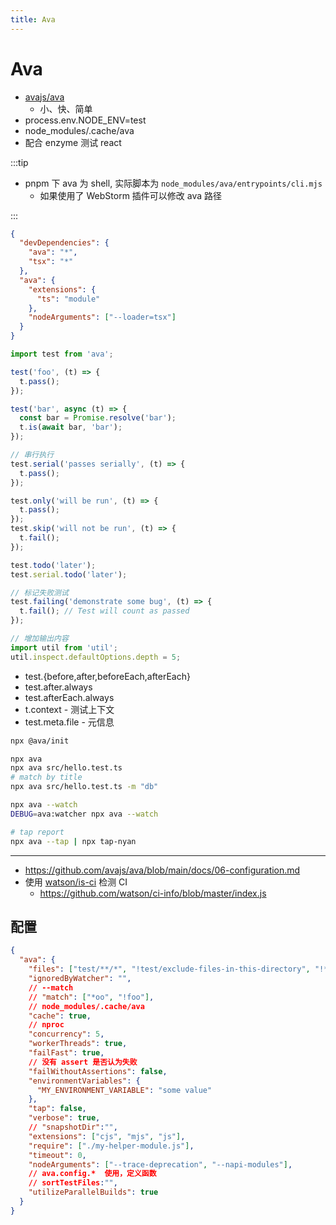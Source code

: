 ```yaml
---
title: Ava
---
```


# Ava

- [avajs/ava](https://github.com/avajs/ava)
  - 小、快、简单
- process.env.NODE_ENV=test
- node_modules/.cache/ava
- 配合 enzyme 测试 react


:::tip

- pnpm 下 ava 为 shell, 实际脚本为 `node_modules/ava/entrypoints/cli.mjs`
  - 如果使用了 WebStorm 插件可以修改 ava 路径

:::

```json title="packages.json"
{
  "devDependencies": {
    "ava": "*",
    "tsx": "*"
  },
  "ava": {
    "extensions": {
      "ts": "module"
    },
    "nodeArguments": ["--loader=tsx"]
  }
}
```

```ts
import test from 'ava';

test('foo', (t) => {
  t.pass();
});

test('bar', async (t) => {
  const bar = Promise.resolve('bar');
  t.is(await bar, 'bar');
});

// 串行执行
test.serial('passes serially', (t) => {
  t.pass();
});

test.only('will be run', (t) => {
  t.pass();
});
test.skip('will not be run', (t) => {
  t.fail();
});

test.todo('later');
test.serial.todo('later');

// 标记失败测试
test.failing('demonstrate some bug', (t) => {
  t.fail(); // Test will count as passed
});

// 增加输出内容
import util from 'util';
util.inspect.defaultOptions.depth = 5;
```

- test.{before,after,beforeEach,afterEach}
- test.after.always
- test.afterEach.always
- t.context - 测试上下文
- test.meta.file - 元信息

```bash
npx @ava/init

npx ava
npx ava src/hello.test.ts
# match by title
npx ava src/hello.test.ts -m "db"

npx ava --watch
DEBUG=ava:watcher npx ava --watch

# tap report
npx ava --tap | npx tap-nyan
```

---

- https://github.com/avajs/ava/blob/main/docs/06-configuration.md
- 使用 [watson/is-ci](https://github.com/watson/is-ci) 检测 CI
  - https://github.com/watson/ci-info/blob/master/index.js

## 配置

```json
{
  "ava": {
    "files": ["test/**/*", "!test/exclude-files-in-this-directory", "!**/exclude-files-with-this-name.*"],
    "ignoredByWatcher": "",
    // --match
    // "match": ["*oo", "!foo"],
    // node_modules/.cache/ava
    "cache": true,
    // nproc
    "concurrency": 5,
    "workerThreads": true,
    "failFast": true,
    // 没有 assert 是否认为失败
    "failWithoutAssertions": false,
    "environmentVariables": {
      "MY_ENVIRONMENT_VARIABLE": "some value"
    },
    "tap": false,
    "verbose": true,
    // "snapshotDir":"",
    "extensions": ["cjs", "mjs", "js"],
    "require": ["./my-helper-module.js"],
    "timeout": 0,
    "nodeArguments": ["--trace-deprecation", "--napi-modules"],
    // ava.config.*  使用，定义函数
    // sortTestFiles:"",
    "utilizeParallelBuilds": true
  }
}
```

